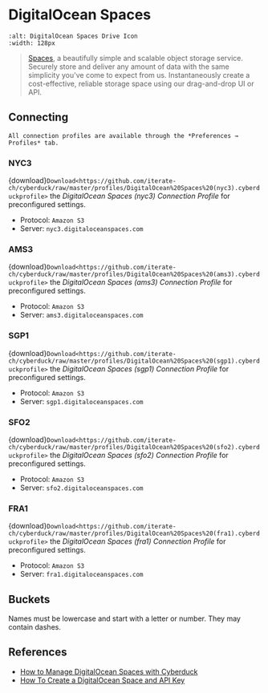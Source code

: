 DigitalOcean Spaces
====

```{image} _images/DigitalOcean_Spaces.png
:alt: DigitalOcean Spaces Drive Icon
:width: 128px
```

> [Spaces](https://www.digitalocean.com/products/object-storage/), a beautifully simple and scalable object storage service. Securely store and deliver any amount of data with the same simplicity you've come to expect from us. Instantaneously create a cost-effective, reliable storage space using our drag-and-drop UI or API.

## Connecting

```{Note}
All connection profiles are available through the *Preferences → Profiles* tab.
```

### NYC3

{download}`Download<https://github.com/iterate-ch/cyberduck/raw/master/profiles/DigitalOcean%20Spaces%20(nyc3).cyberduckprofile>` the *DigitalOcean Spaces (nyc3) Connection Profile* for preconfigured settings.

- Protocol: `Amazon S3`
- Server: `nyc3.digitaloceanspaces.com`

### AMS3

{download}`Download<https://github.com/iterate-ch/cyberduck/raw/master/profiles/DigitalOcean%20Spaces%20(ams3).cyberduckprofile>` the *DigitalOcean Spaces (ams3) Connection Profile* for preconfigured settings.

- Protocol: `Amazon S3`
- Server: `ams3.digitaloceanspaces.com`

### SGP1

{download}`Download<https://github.com/iterate-ch/cyberduck/raw/master/profiles/DigitalOcean%20Spaces%20(sgp1).cyberduckprofile>` the *DigitalOcean Spaces (sgp1) Connection Profile* for preconfigured settings.

- Protocol: `Amazon S3`
- Server: `sgp1.digitaloceanspaces.com`

### SFO2

{download}`Download<https://github.com/iterate-ch/cyberduck/raw/master/profiles/DigitalOcean%20Spaces%20(sfo2).cyberduckprofile>` the *DigitalOcean Spaces (sfo2) Connection Profile* for preconfigured settings.

- Protocol: `Amazon S3`
- Server: `sfo2.digitaloceanspaces.com`

### FRA1

{download}`Download<https://github.com/iterate-ch/cyberduck/raw/master/profiles/DigitalOcean%20Spaces%20(fra1).cyberduckprofile>` the *DigitalOcean Spaces (fra1) Connection Profile* for preconfigured settings.

- Protocol: `Amazon S3`
- Server: `fra1.digitaloceanspaces.com`

## Buckets

Names must be lowercase and start with a letter or number. They may contain dashes.

## References

- [How to Manage DigitalOcean Spaces with Cyberduck](https://docs.digitalocean.com/products/spaces/resources/cyberduck/)
- [How To Create a DigitalOcean Space and API Key](https://www.digitalocean.com/community/tutorials/how-to-create-a-digitalocean-space-and-api-key)